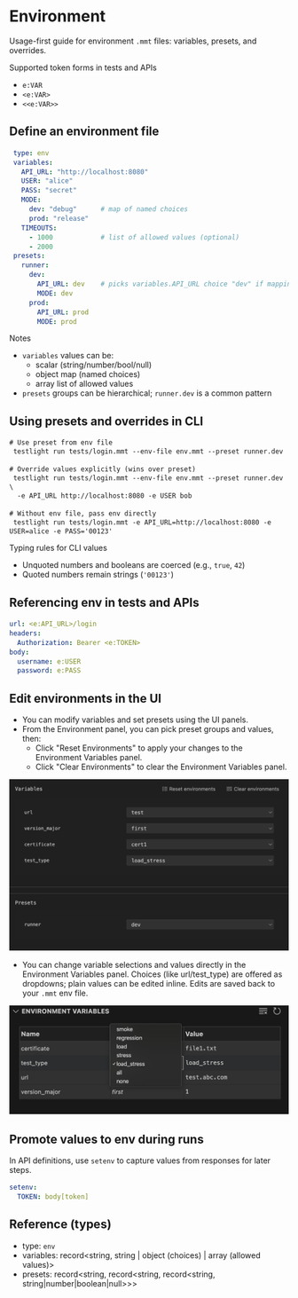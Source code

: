 # Environment

Usage-first guide for environment `.mmt` files: variables, presets, and overrides.

Supported token forms in tests and APIs
- `e:VAR`
- `<e:VAR>`
- `<<e:VAR>>`

## Define an environment file
```yaml
 type: env
 variables:
   API_URL: "http://localhost:8080"
   USER: "alice"
   PASS: "secret"
   MODE:
     dev: "debug"      # map of named choices
     prod: "release"
   TIMEOUTS:
     - 1000            # list of allowed values (optional)
     - 2000
 presets:
   runner:
     dev:
       API_URL: dev    # picks variables.API_URL choice "dev" if mapping exists
       MODE: dev
     prod:
       API_URL: prod
       MODE: prod
```

Notes
- `variables` values can be:
  - scalar (string/number/bool/null)
  - object map (named choices)
  - array list of allowed values
- `presets` groups can be hierarchical; `runner.dev` is a common pattern

## Using presets and overrides in CLI
```
# Use preset from env file
 testlight run tests/login.mmt --env-file env.mmt --preset runner.dev

# Override values explicitly (wins over preset)
 testlight run tests/login.mmt --env-file env.mmt --preset runner.dev \
  -e API_URL http://localhost:8080 -e USER bob

# Without env file, pass env directly
 testlight run tests/login.mmt -e API_URL=http://localhost:8080 -e USER=alice -e PASS='00123'
```

Typing rules for CLI values
- Unquoted numbers and booleans are coerced (e.g., `true`, `42`)
- Quoted numbers remain strings (`'00123'`)

## Referencing env in tests and APIs
```yaml
url: <e:API_URL>/login
headers:
  Authorization: Bearer <e:TOKEN>
body:
  username: e:USER
  password: e:PASS
```

## Edit environments in the UI
- You can modify variables and set presets using the UI panels.
- From the Environment panel, you can pick preset groups and values, then:
  - Click "Reset Environments" to apply your changes to the Environment Variables panel.
  - Click "Clear Environments" to clear the Environment Variables panel.

![Environment panel](../screenshots/environment_panel.png)

- You can change variable selections and values directly in the Environment Variables panel. Choices (like url/test_type) are offered as dropdowns; plain values can be edited inline. Edits are saved back to your `.mmt` env file.

![Environment variables UI](../screenshots/environment_variables_ui.png)

## Promote values to env during runs
In API definitions, use `setenv` to capture values from responses for later steps.
```yaml
setenv:
  TOKEN: body[token]
```

## Reference (types)
- type: `env`
- variables: record<string, string | object (choices) | array (allowed values)>
- presets: record<string, record<string, record<string, string|number|boolean|null>>>
